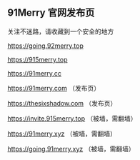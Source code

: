 ## 91Merry 官网发布页

关注不迷路，请收藏到一个安全的地方

https://going.92merry.top

https://915merry.top


https://91merry.cc


https://91merry.com （发布页）

https://thesixshadow.com （发布页）




https://invite.915merry.top （被墙，需翻墙）

https://91merry.xyz （被墙，需翻墙）

https://going.91merry.xyz （被墙，需翻墙）
